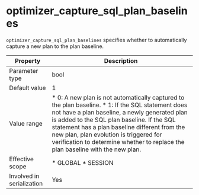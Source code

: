 optimizer_capture_sql_plan_baselines 
=========================================================

`optimizer_capture_sql_plan_baselines` specifies whether to automatically capture a new plan to the plan baseline. 


|       **Property**        |                                                                                                                                                                                                                            **Description**                                                                                                                                                                                                                             |
|---------------------------|------------------------------------------------------------------------------------------------------------------------------------------------------------------------------------------------------------------------------------------------------------------------------------------------------------------------------------------------------------------------------------------------------------------------------------------------------------------------|
| Parameter type            | bool                                                                                                                                                                                                                                                                                                                                                                                                                                                                   |
| Default value             | 1                                                                                                                                                                                                                                                                                                                                                                                                                                                                      |
| Value range               | * 0: A new plan is not automatically captured to the plan baseline.   * 1: If the SQL statement does not have a plan baseline, a newly generated plan is added to the SQL plan baseline. If the SQL statement has a plan baseline different from the new plan, plan evolution is triggered for verification to determine whether to replace the plan baseline with the new plan.    |
| Effective scope           | * GLOBAL   * SESSION                                                                                                                                                                                                                                                                                                                                                                |
| Involved in serialization | Yes                                                                                                                                                                                                                                                                                                                                                                                                                                                                    |


